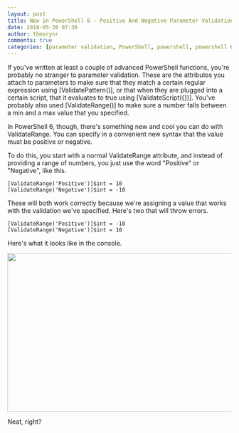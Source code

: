 ```yaml
---
layout: post
title: New in PowerShell 6 - Positive And Negative Parameter Validation
date: 2018-05-30 07:30
author: thmsrynr
comments: true
categories: [parameter validation, PowerShell, powershell, powershell 6, powershell 6]
---
```

If you've written at least a couple of advanced PowerShell functions, you're probably no stranger to parameter validation. These are the attributes you attach to parameters to make sure that they match a certain regular expression using [ValidatePattern()], or that when they are plugged into a certain script, that it evaluates to true using [ValidateScript({})]. You've probably also used [ValidateRange()] to make sure a number falls between a min and a max value that you specified.

In PowerShell 6, though, there's something new and cool you can do with ValidateRange. You can specify in a convenient new syntax that the value must be positive or negative.

<!--more-->

To do this, you start with a normal ValidateRange attribute, and instead of providing a range of numbers, you just use the word "Positive" or "Negative", like this.
```
[ValidateRange('Positive')]$int = 10
[ValidateRange('Negative')]$int = -10
```
These will both work correctly because we're assigning a value that works with the validation we've specified. Here's two that will throw errors.
```
[ValidateRange('Positive')]$int = -10
[ValidateRange('Negative')]$int = 10
```
Here's what it looks like in the console.

<img class="alignnone size-full wp-image-762" src="/wp-content/uploads/2018/05/2018-05-15-09_32_19-PowerShell-6.0.0.png" alt="" width="835" height="356" />

Neat, right?
